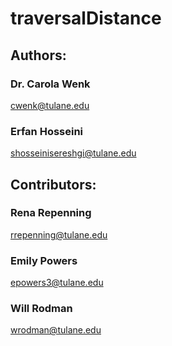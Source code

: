 # traversalDistance

## Authors:
### Dr. Carola Wenk
cwenk@tulane.edu
### Erfan Hosseini
shosseinisereshgi@tulane.edu
## Contributors:
### Rena Repenning
rrepenning@tulane.edu
### Emily Powers
epowers3@tulane.edu
### Will Rodman
wrodman@tulane.edu
